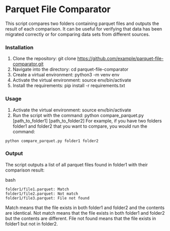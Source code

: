 # Parquet File Comparator
This script compares two folders containing parquet files and outputs the result of each comparison. It can be useful for verifying that data has been migrated correctly or for comparing data sets from different sources.

### Installation
1. Clone the repository: git clone https://github.com/example/parquet-file-comparator.git
2. Navigate into the directory: cd parquet-file-comparator
3. Create a virtual environment: python3 -m venv env
4. Activate the virtual environment: source env/bin/activate
5. Install the requirements: pip install -r requirements.txt
### Usage
1. Activate the virtual environment: source env/bin/activate
2. Run the script with the command: python compare_parquet.py [path_to_folder1] [path_to_folder2]
For example, if you have two folders folder1 and folder2 that you want to compare, you would run the command:
```
python compare_parquet.py folder1 folder2
```

### Output
The script outputs a list of all parquet files found in folder1 with their comparison result:

bash
```
folder1/file1.parquet: Match
folder1/file2.parquet: Not match
folder1/file3.parquet: File not found
```
Match means that the file exists in both folder1 and folder2 and the contents are identical.
Not match means that the file exists in both folder1 and folder2 but the contents are different.
File not found means that the file exists in folder1 but not in folder2.
